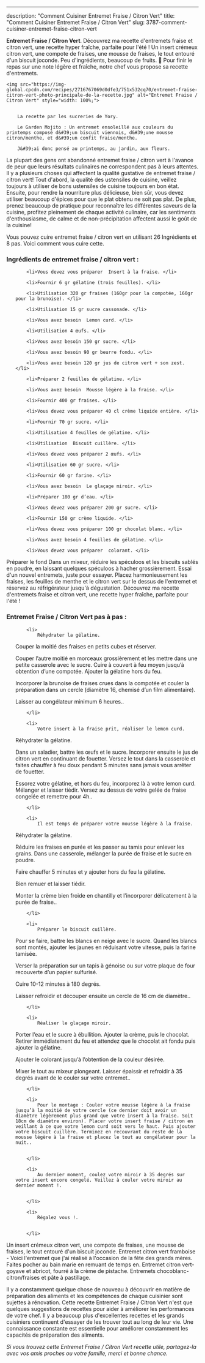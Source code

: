 ---
description: "Comment Cuisiner Entremet Fraise / Citron Vert"
title: "Comment Cuisiner Entremet Fraise / Citron Vert"
slug: 3787-comment-cuisiner-entremet-fraise-citron-vert

<p>
	<strong>Entremet Fraise / Citron Vert</strong>. 
	Découvrez ma recette d&#39;entremets fraise et citron vert, une recette hyper fraîche, parfaite pour l&#39;été ! Un insert crémeux citron vert, une compote de fraises, une mousse de fraises, le tout entouré d&#39;un biscuit joconde. Peu d&#39;ingrédients, beaucoup de fruits. 🍰 Pour finir le repas sur une note légère et fraîche, notre chef vous propose sa recette d&#39;entremets.
</p>
<p>
	
	<img src="https://img-global.cpcdn.com/recipes/2716767069d0dfe3/751x532cq70/entremet-fraise-citron-vert-photo-principale-de-la-recette.jpg" alt="Entremet Fraise / Citron Vert" style="width: 100%;">
	
	
		La recette par les sucreries de Yory.
	
		Le Garden Mojito : Un entremet ensoleillé aux couleurs du printemps composé d&#39;un biscuit viennois, d&#39;une mousse citron/menthe, et d&#39;un confit fraise/menthe.
	
		J&#39;ai donc pensé au printemps, au jardin, aux fleurs.
	
</p>

La plupart des gens ont abandonné entremet fraise / citron vert à l'avance de peur que leurs résultats culinaires ne correspondent pas à leurs attentes. Il y a plusieurs choses qui affectent la qualité gustative de entremet fraise / citron vert! Tout d'abord, la qualité des ustensiles de cuisine, veillez toujours à utiliser de bons ustensiles de cuisine toujours en bon état. Ensuite, pour rendre la nourriture plus délicieuse, bien sûr, vous devez utiliser beaucoup d'épices pour que le plat obtenu ne soit pas plat. De plus, prenez beaucoup de pratique pour reconnaître les différentes saveurs de la cuisine, profitez pleinement de chaque activité culinaire, car les sentiments d'enthousiasme, de calme et de non-précipitation affectent aussi le goût de la cuisine!

<!--inarticleads1-->

Vous pouvez cuire entremet fraise / citron vert en utilisant 26 Ingrédients et 8 pas. Voici comment vous cuire cette.

<h3>Ingrédients de entremet fraise / citron vert :</h3>

<ol>
	
		<li>Vous devez vous préparer  Insert à la fraise. </li>
	
		<li>Fournir 6 gr gélatine (trois feuilles). </li>
	
		<li>Utilisation 320 gr fraises (160gr pour la compotée, 160gr pour la brunoise). </li>
	
		<li>Utilisation 15 gr sucre cassonade. </li>
	
		<li>Vous avez besoin  Lemon curd. </li>
	
		<li>Utilisation 4 œufs. </li>
	
		<li>Vous avez besoin 150 gr sucre. </li>
	
		<li>Vous avez besoin 90 gr beurre fondu. </li>
	
		<li>Vous avez besoin 120 gr jus de citron vert + son zest. </li>
	
		<li>Préparer 2 feuilles de gélatine. </li>
	
		<li>Vous avez besoin  Mousse légère à la fraise. </li>
	
		<li>Fournir 400 gr fraises. </li>
	
		<li>Vous devez vous préparer 40 cl crème liquide entière. </li>
	
		<li>Fournir 70 gr sucre. </li>
	
		<li>Utilisation 4 feuilles de gélatine. </li>
	
		<li>Utilisation  Biscuit cuillère. </li>
	
		<li>Vous devez vous préparer 2 œufs. </li>
	
		<li>Utilisation 60 gr sucre. </li>
	
		<li>Fournir 60 gr farine. </li>
	
		<li>Vous avez besoin  Le glaçage miroir. </li>
	
		<li>Préparer 180 gr d’eau. </li>
	
		<li>Vous devez vous préparer 200 gr sucre. </li>
	
		<li>Fournir 150 gr crème liquide. </li>
	
		<li>Vous devez vous préparer 100 gr chocolat blanc. </li>
	
		<li>Vous avez besoin 4 feuilles de gélatine. </li>
	
		<li>Vous devez vous préparer  colorant. </li>
	
</ol>

Préparer le fond Dans un mixeur, réduire les spéculoos et les biscuits sablés en poudre, en laissant quelques spéculoos à hacher grossièrement. Essai d&#39;un nouvel entremets, juste pour essayer. Placez harmonieusement les fraises, les feuilles de menthe et le citron vert sur le dessus de l&#39;entremet et réservez au réfrigérateur jusqu&#39;à dégustation. Découvrez ma recette d&#39;entremets fraise et citron vert, une recette hyper fraîche, parfaite pour l&#39;été ! 

<!--inarticleads2-->

<h3>Entremet Fraise / Citron Vert pas à pas :</h3>

<ol>
	
		<li>
			Réhydrater la gélatine. 

Couper la moitié des fraises en petits cubes et réserver. 

Couper l’autre moitié en morceaux grossièrement et les mettre dans une petite casserole avec le sucre. Cuire à couvert à feu moyen jusqu’à obtention d’une compotée. Ajouter la gélatine hors du feu. 

Incorporer la brunoise de fraises crues dans la compotée et couler la préparation dans un cercle (diamètre 16, chemisé d’un film alimentaire). 

Laisser au congélateur minimum 6 heures..
			
			
		</li>
	
		<li>
			Votre insert à la fraise prit, réaliser le lemon curd. 

Réhydrater la gélatine. 

Dans un saladier, battre les œufs et le sucre. Incorporer ensuite le jus de citron vert en continuant de fouetter. Versez le tout dans la casserole et faites chauffer à feu doux pendant 5 minutes sans jamais vous arrêter de fouetter. 

Essorez votre gélatine, et hors du feu, incorporez là à votre lemon curd. Mélanger et laisser tiédir. 
Versez au dessus de votre gelée de fraise congelée et remettre pour 4h..
			
			
		</li>
	
		<li>
			Il est temps de préparer votre mousse légère à la fraise. 

Réhydrater la gélatine. 

Réduire les fraises en purée et les passer au tamis pour enlever les grains. Dans une casserole, mélanger la purée de fraise et le sucre en poudre. 

Faire chauffer 5 minutes et y ajouter hors du feu la gélatine. 

Bien remuer et laisser tiédir. 

Monter la crème bien froide en chantilly et l’incorporer délicatement à la purée de fraise..
			
			
		</li>
	
		<li>
			Préparer le biscuit cuillère. 

Pour se faire, battre les blancs en neige avec le sucre. Quand les blancs sont montés, ajouter les jaunes en réduisant votre vitesse, puis la farine tamisée. 

Verser la préparation sur un tapis à génoise ou sur votre plaque de four recouverte d’un papier sulfurisé. 

Cuire 10-12 minutes à 180 degrés. 

Laisser refroidir et découper ensuite un cercle de 16 cm de diamètre..
			
			
		</li>
	
		<li>
			Réaliser le glaçage miroir. 

Porter l’eau et le sucre à ébullition. Ajouter la crème, puis le chocolat. Retirer immédiatement du feu et attendez que le chocolat ait fondu puis ajouter la gélatine. 

Ajouter le colorant jusqu’à l’obtention de la couleur désirée. 

Mixer le tout au mixeur plongeant. Laisser épaissir et refroidir à 35 degrés avant de le couler sur votre entremet..
			
			
		</li>
	
		<li>
			Pour le montage : Couler votre mousse légère à la fraise jusqu’à la moitié de votre cercle (ce dernier doit avoir un diamètre légèrement plus grand que votre insert à la fraise. Soit 18cm de diamètre environ). Placer votre insert fraise / citron en veillant à ce que votre lemon curd soit vers le haut. Puis ajouter votre biscuit cuillère. Terminez en recouvrant du reste de la mousse légère à la fraise et placez le tout au congélateur pour la nuit..
			
			
		</li>
	
		<li>
			Au dernier moment, coulez votre miroir à 35 degrés sur votre insert encore congelé. Veillez à couler votre miroir au dernier moment !.
			
			
		</li>
	
		<li>
			Régalez vous !.
			
			
		</li>
	
</ol>

Un insert crémeux citron vert, une compote de fraises, une mousse de fraises, le tout entouré d&#39;un biscuit joconde. Entremet citron vert framboise - Voici l&#39;entremet que j&#39;ai réalisé à l&#39;occasion de la fête des grands mères. Faites pocher au bain marie en remuant de temps en. Entremet citron vert-goyave et abricot, fourré à la crème de pistache. Entremets chocoblanc-citron/fraises et pâte à pastillage. 

<!--inarticleads1-->

<p>
Il y a constamment quelque chose de nouveau à découvrir en matière de préparation des aliments et les compétences de chaque cuisinier sont sujettes à rénovation. Cette recette Entremet Fraise / Citron Vert n'est que quelques suggestions de recettes pour aider à améliorer les performances de votre chef. Il y a beaucoup plus d'excellentes recettes et les grands cuisiniers continuent d'essayer de les trouver tout au long de leur vie. Une connaissance constante est essentielle pour améliorer constamment les capacités de préparation des aliments.
</p>

<p>
<i>Si vous trouvez cette Entremet Fraise / Citron Vert recette utile, partagez-la avec vos amis proches ou votre famille, merci et bonne chance.</i>
</p>

